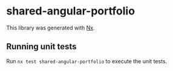 # shared-angular-portfolio

This library was generated with [Nx](https://nx.dev).

## Running unit tests

Run `nx test shared-angular-portfolio` to execute the unit tests.
